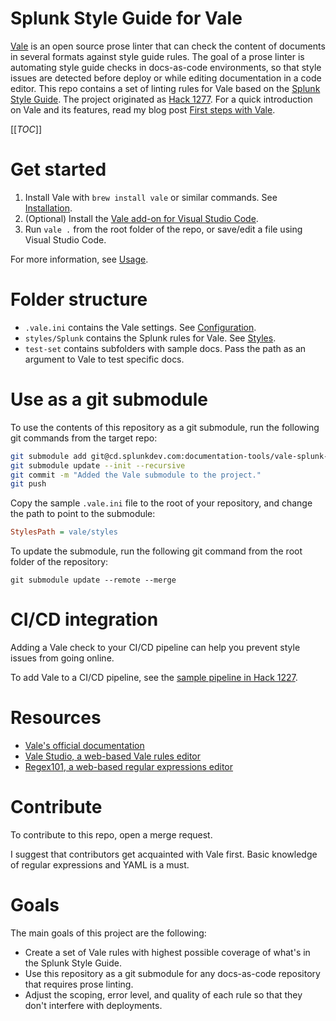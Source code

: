 # Splunk Style Guide for Vale

[Vale](https://github.com/errata-ai/vale) is an open source prose linter that can check the content of documents in several formats against style guide rules. The goal of a prose linter is automating style guide checks in docs-as-code environments, so that style issues are detected before deploy or while editing documentation in a code editor. This repo contains a set of linting rules for Vale based on the [Splunk Style Guide](https://docs.splunk.com/Documentation/StyleGuide/current/StyleGuide/Howtouse). The project originated as [Hack 1277](https://cd.splunkdev.com/hackathons/2021/hack-1277-automate-prose-linting-for-o11y-docs). For a quick introduction on Vale and its features, read my blog post [First steps with Vale](https://passo.uno/posts/first-steps-with-the-vale-prose-linter/).

[[_TOC_]]

# Get started

1. Install Vale with `brew install vale` or similar commands. See [Installation](https://docs.errata.ai/vale/install).
2. (Optional) Install the [Vale add-on for Visual Studio Code](https://marketplace.visualstudio.com/items?itemName=errata-ai.vale-server).
4. Run `vale .` from the root folder of the repo, or save/edit a file using Visual Studio Code.

For more information, see [Usage](https://docs.errata.ai/vale/cli).

# Folder structure

- `.vale.ini` contains the Vale settings. See [Configuration](https://docs.errata.ai/vale/config).
- `styles/Splunk` contains the Splunk rules for Vale. See [Styles](https://docs.errata.ai/vale/styles).
- `test-set` contains subfolders with sample docs. Pass the path as an argument to Vale to test specific docs.

# Use as a git submodule

To use the contents of this repository as a git submodule, run the following git commands from the target repo:

```bash
git submodule add git@cd.splunkdev.com:documentation-tools/vale-splunk-style-guide.git vale
git submodule update --init --recursive
git commit -m "Added the Vale submodule to the project."
git push
```

Copy the sample `.vale.ini` file to the root of your repository, and change the path to point to the submodule:

```ini
StylesPath = vale/styles
```

To update the submodule, run the following git command from the root folder of the repository:

```
git submodule update --remote --merge
```

# CI/CD integration

Adding a Vale check to your CI/CD pipeline can help you prevent style issues from going online.

To add Vale to a CI/CD pipeline, see the [sample pipeline in Hack 1227](https://cd.splunkdev.com/hackathons/2021/hack-1277-automate-prose-linting-for-o11y-docs/-/blob/main/.gitlab-ci.yml).

# Resources

- [Vale's official documentation](https://docs.errata.ai/vale/about)
- [Vale Studio, a web-based Vale rules editor](https://vale-studio.errata.ai/)
- [Regex101, a web-based regular expressions editor](https://regex101.com/)

# Contribute

To contribute to this repo, open a merge request.

I suggest that contributors get acquainted with Vale first. Basic knowledge of regular expressions and YAML is a must.

# Goals

The main goals of this project are the following:

- Create a set of Vale rules with highest possible coverage of what's in the Splunk Style Guide.
- Use this repository as a git submodule for any docs-as-code repository that requires prose linting.
- Adjust the scoping, error level, and quality of each rule so that they don't interfere with deployments.


